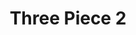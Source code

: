 ---
layout: playlist
title: Three Piece 2
startDate: 2024
endDate: 2024
songs: [
    internet-vibes,
    simple-phonk,
    sorry-phonk
]
---